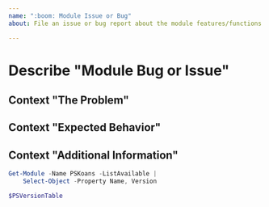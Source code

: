 ```yaml
---
name: ":boom: Module Issue or Bug"
about: File an issue or bug report about the module features/functions themselves.

---
```


# Describe "Module Bug or Issue"

<!-- A clear and concise description of the problems you're encountering. -->

## Context "The Problem"

<!-- Describe the issue you're having, and what you're doing that seems to be triggering it. -->

## Context "Expected Behavior"

<!-- Describe or give examples of the behavior you _expected_ to see, but did not. -->

## Context "Additional Information"

<!-- Please run the below commands and include the output in the code block. -->

```powershell
Get-Module -Name PSKoans -ListAvailable |
    Select-Object -Property Name, Version

$PSVersionTable
```

<!-- Add any other context or references you think would be helpful (existing unit tests, documentation, etc.) -->

